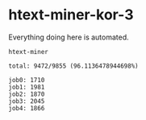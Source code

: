 # htext-miner-kor-3

Everything doing here is automated.

```
htext-miner

total: 9472/9855 (96.1136478944698%)

job0: 1710
job1: 1981
job2: 1870
job3: 2045
job4: 1866
```